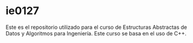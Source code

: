 # ie0127
Este es el repositorio utilizado para el curso de Estructuras Abstractas de Datos y Algoritmos para Ingeniería. Este curso se basa en el uso de C++.
